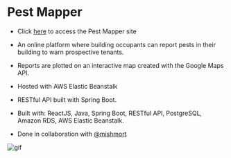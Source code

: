 # Pest Mapper

* Click [here](http://pestmapper-env.eba-2ypfqjyc.us-east-2.elasticbeanstalk.com/) to access the Pest Mapper site

* An online platform where building occupants can report pests in their building to warn prospective tenants.

* Reports are plotted on an interactive map created with the Google Maps API.

* Hosted with AWS Elastic Beanstalk

* RESTful API built with Spring Boot.

* Built with: ReactJS, Java, Spring Boot, RESTful API, PostgreSQL, Amazon RDS, AWS Elastic Beanstalk.

* Done in collaboration with [@mishmort](https://github.com/mishmort)

![gif](demo3.gif)
